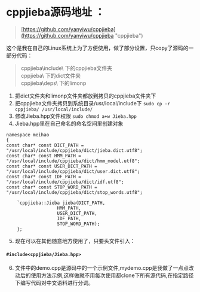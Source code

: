 # cppjieba源码地址 ：
> [https://github.com/yanyiwu/cppjieba](https://github.com/yanyiwu/cppjieba "cppjieba")


这个是我在自己的Linux系统上为了方便使用，做了部分设置，只copy了源码的一部分代码：
>cppjieba\include\ 下的cppjieba文件夹<br>
>cppjieba\ 下的dict文件夹<br>
>cppjieba\deps\ 下的limonp<br>



1. 把dict文件夹和limonp文件夹都放到拷贝的cppjieba文件夹下
2. 把cppjieba文件夹拷贝到系统目录/usr/local/include下
`sudo cp -r cppjieba/ /usr/local/include/`
3. 修改Jieba.hpp文件权限
`sudo chmod a+w Jieba.hpp`
4. Jieba.hpp里在自己命名的命名空间里创建对象

 `namespace meihao`<br>
		`{`<br>
 	   	`const char* const DICT_PATH = "/usr/local/include/cppjieba/dict/jieba.dict.utf8";`<br>
 	   	`const char* const HMM_PATH = "/usr/local/include/cppjieba/dict/hmm_model.utf8";`<br>
 	   	`const char* const USER_DICT_PATH = "/usr/local/include/cppjieba/dict/user.dict.utf8";`<br>
 	   	`const char* const IDF_PATH = "/usr/local/include/cppjieba/dict/idf.utf8";`<br>
 	   	`const char* const STOP_WORD_PATH = "/usr/local/include/cppjieba/dict/stop_words.utf8";`<br>
		
 	   	`cppjieba::Jieba jieba(DICT_PATH,
 	   	 	   	       HMM_PATH,
 	   	 	   	       USER_DICT_PATH,
 	   	 	   	       IDF_PATH,
 	   	 	   	       STOP_WORD_PATH);
		};
5. 现在可以在其他随意地方使用了，只要头文件引入：
####   `#include<cppjieba/Jieba.hpp>` ####
6. 文件中的demo.cpp是源码中的一个示例文件,mydemo.cpp是我做了一点点改动后的使用方法示例,这样做就不用每次使用都clone下所有源代码,在指定路径下编写代码对中文语料进行分词。
